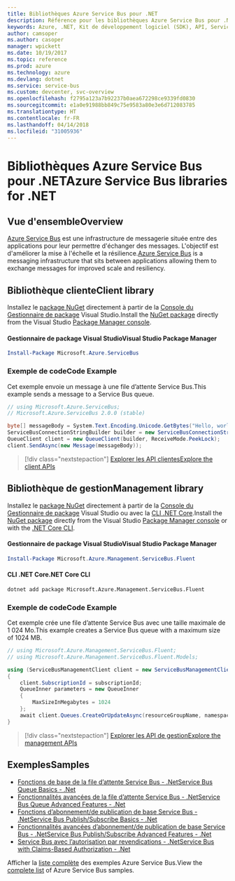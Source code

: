 ```yaml
---
title: Bibliothèques Azure Service Bus pour .NET
description: Référence pour les bibliothèques Azure Service Bus pour .NET
keywords: Azure, .NET, Kit de développement logiciel (SDK), API, Service Bus
author: camsoper
ms.author: casoper
manager: wpickett
ms.date: 10/19/2017
ms.topic: reference
ms.prod: azure
ms.technology: azure
ms.devlang: dotnet
ms.service: service-bus
ms.custom: devcenter, svc-overview
ms.openlocfilehash: f2795a123a7b92237b0aea672298ce9339fd0830
ms.sourcegitcommit: e1a0e91988bb849c75e9583a80e3e6d712083785
ms.translationtype: HT
ms.contentlocale: fr-FR
ms.lasthandoff: 04/14/2018
ms.locfileid: "31005936"
---
```

# <a name="azure-service-bus-libraries-for-net"></a><span data-ttu-id="cb4ff-104">Bibliothèques Azure Service Bus pour .NET</span><span class="sxs-lookup"><span data-stu-id="cb4ff-104">Azure Service Bus libraries for .NET</span></span>

## <a name="overview"></a><span data-ttu-id="cb4ff-105">Vue d'ensemble</span><span class="sxs-lookup"><span data-stu-id="cb4ff-105">Overview</span></span>

<span data-ttu-id="cb4ff-106">[Azure Service Bus](https://docs.microsoft.com/azure/service-bus-messaging/service-bus-messaging-overview) est une infrastructure de messagerie située entre des applications pour leur permettre d'échanger des messages. L'objectif est d'améliorer la mise à l'échelle et la résilience.</span><span class="sxs-lookup"><span data-stu-id="cb4ff-106">[Azure Service Bus](https://docs.microsoft.com/azure/service-bus-messaging/service-bus-messaging-overview) is a messaging infrastructure that sits between applications allowing them to exchange messages for improved scale and resiliency.</span></span>

## <a name="client-library"></a><span data-ttu-id="cb4ff-107">Bibliothèque cliente</span><span class="sxs-lookup"><span data-stu-id="cb4ff-107">Client library</span></span>

<span data-ttu-id="cb4ff-108">Installez le [package NuGet](https://www.nuget.org/packages/Microsoft.Azure.ServiceBus) directement à partir de la [Console du Gestionnaire de package][PackageManager] Visual Studio.</span><span class="sxs-lookup"><span data-stu-id="cb4ff-108">Install the [NuGet package](https://www.nuget.org/packages/Microsoft.Azure.ServiceBus) directly from the Visual Studio [Package Manager console][PackageManager].</span></span>

#### <a name="visual-studio-package-manager"></a><span data-ttu-id="cb4ff-109">Gestionnaire de package Visual Studio</span><span class="sxs-lookup"><span data-stu-id="cb4ff-109">Visual Studio Package Manager</span></span>

```powershell
Install-Package Microsoft.Azure.ServiceBus
```

### <a name="code-example"></a><span data-ttu-id="cb4ff-110">Exemple de code</span><span class="sxs-lookup"><span data-stu-id="cb4ff-110">Code Example</span></span>

<span data-ttu-id="cb4ff-111">Cet exemple envoie un message à une file d’attente Service Bus.</span><span class="sxs-lookup"><span data-stu-id="cb4ff-111">This example sends a message to a Service Bus queue.</span></span>

```csharp
// using Microsoft.Azure.ServiceBus;
// Microsoft.Azure.ServiceBus 2.0.0 (stable)

byte[] messageBody = System.Text.Encoding.Unicode.GetBytes("Hello, world!");
ServiceBusConnectionStringBuilder builder = new ServiceBusConnectionStringBuilder(connectionString);
QueueClient client = new QueueClient(builder, ReceiveMode.PeekLock);
client.SendAsync(new Message(messageBody));
```

> [!div class="nextstepaction"]
> [<span data-ttu-id="cb4ff-112">Explorer les API clientes</span><span class="sxs-lookup"><span data-stu-id="cb4ff-112">Explore the client APIs</span></span>](/dotnet/api/overview/azure/servicebus/client)


## <a name="management-library"></a><span data-ttu-id="cb4ff-113">Bibliothèque de gestion</span><span class="sxs-lookup"><span data-stu-id="cb4ff-113">Management library</span></span>

<span data-ttu-id="cb4ff-114">Installez le [package NuGet](https://www.nuget.org/packages/Microsoft.Azure.Management.ServiceBus.Fluent) directement à partir de la [Console du Gestionnaire de package][PackageManager] Visual Studio ou avec la [CLI .NET Core][DotNetCLI].</span><span class="sxs-lookup"><span data-stu-id="cb4ff-114">Install the [NuGet package](https://www.nuget.org/packages/Microsoft.Azure.Management.ServiceBus.Fluent) directly from the Visual Studio [Package Manager console][PackageManager] or with the [.NET Core CLI][DotNetCLI].</span></span>

#### <a name="visual-studio-package-manager"></a><span data-ttu-id="cb4ff-115">Gestionnaire de package Visual Studio</span><span class="sxs-lookup"><span data-stu-id="cb4ff-115">Visual Studio Package Manager</span></span>

```powershell
Install-Package Microsoft.Azure.Management.ServiceBus.Fluent
```

#### <a name="net-core-cli"></a><span data-ttu-id="cb4ff-116">CLI .NET Core</span><span class="sxs-lookup"><span data-stu-id="cb4ff-116">.NET Core CLI</span></span>

```bash
dotnet add package Microsoft.Azure.Management.ServiceBus.Fluent
```

### <a name="code-example"></a><span data-ttu-id="cb4ff-117">Exemple de code</span><span class="sxs-lookup"><span data-stu-id="cb4ff-117">Code Example</span></span>

<span data-ttu-id="cb4ff-118">Cet exemple crée une file d’attente Service Bus avec une taille maximale de 1 024 Mo.</span><span class="sxs-lookup"><span data-stu-id="cb4ff-118">This example creates a Service Bus queue with a maximum size of 1024 MB.</span></span>

```csharp
// using Microsoft.Azure.Management.ServiceBus.Fluent;
// using Microsoft.Azure.Management.ServiceBus.Fluent.Models;

using (ServiceBusManagementClient client = new ServiceBusManagementClient(credentials))
{
    client.SubscriptionId = subscriptionId;
    QueueInner parameters = new QueueInner
    {
        MaxSizeInMegabytes = 1024
    };
    await client.Queues.CreateOrUpdateAsync(resourceGroupName, namespaceName, queueName, parameters);
}
```

> [!div class="nextstepaction"]
> [<span data-ttu-id="cb4ff-119">Explorer les API de gestion</span><span class="sxs-lookup"><span data-stu-id="cb4ff-119">Explore the management APIs</span></span>](/dotnet/api/overview/azure/servicebus/management)

## <a name="samples"></a><span data-ttu-id="cb4ff-120">Exemples</span><span class="sxs-lookup"><span data-stu-id="cb4ff-120">Samples</span></span>

- [<span data-ttu-id="cb4ff-121">Fonctions de base de la file d’attente Service Bus - .Net</span><span class="sxs-lookup"><span data-stu-id="cb4ff-121">Service Bus Queue Basics - .Net</span></span>](https://azure.microsoft.com/resources/samples/service-bus-dotnet-manage-queue-with-basic-features/)
- [<span data-ttu-id="cb4ff-122">Fonctionnalités avancées de la file d’attente Service Bus - .Net</span><span class="sxs-lookup"><span data-stu-id="cb4ff-122">Service Bus Queue Advanced Features - .Net</span></span>](https://azure.microsoft.com/resources/samples/service-bus-dotnet-manage-queue-with-advanced-features/)
- [<span data-ttu-id="cb4ff-123">Fonctions d’abonnement/de publication de base Service Bus - .Net</span><span class="sxs-lookup"><span data-stu-id="cb4ff-123">Service Bus Publish/Subscribe Basics - .Net</span></span>](https://azure.microsoft.com/resources/samples/service-bus-dotnet-manage-publish-subscribe-with-basic-features/)
- [<span data-ttu-id="cb4ff-124">Fonctionnalités avancées d’abonnement/de publication de base Service Bus - .Net</span><span class="sxs-lookup"><span data-stu-id="cb4ff-124">Service Bus Publish/Subscribe Advanced Features - .Net</span></span>](https://azure.microsoft.com/resources/samples/service-bus-dotnet-manage-publish-subscribe-with-advanced-features/)
- [<span data-ttu-id="cb4ff-125">Service Bus avec l’autorisation par revendications - .Net</span><span class="sxs-lookup"><span data-stu-id="cb4ff-125">Service Bus with Claims-Based Authorization - .Net</span></span>](https://azure.microsoft.com/resources/samples/service-bus-dotnet-manage-with-claims-based-authorization/)

<span data-ttu-id="cb4ff-126">Afficher la [liste complète](https://azure.microsoft.com/resources/samples/?term=service+bus) des exemples Azure Service Bus.</span><span class="sxs-lookup"><span data-stu-id="cb4ff-126">View the [complete list](https://azure.microsoft.com/resources/samples/?term=service+bus) of Azure Service Bus samples.</span></span>


[PackageManager]: https://docs.microsoft.com/nuget/tools/package-manager-console
[DotNetCLI]: https://docs.microsoft.com/dotnet/core/tools/dotnet-add-package
